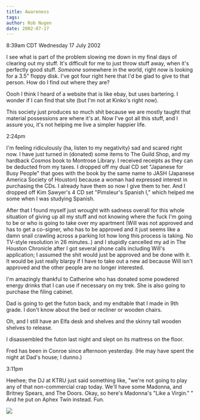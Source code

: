 ```yaml
---
title: Awareness
tags: 
author: Rob Nugen
date: 2002-07-17
---
```


<p class=date>8:39am CDT Wednesday 17 July 2002</p>

<p>I see what is part of the problem slowing me down in my final days
of clearing out my stuff.  It's difficult for me to just throw stuff
away, when it's perfectly good stuff.  <em>Someone</em> somewhere in
the world, right <em>now</em> is looking for a 3.5" floppy disk.  I've got
four right here that I'd be glad to give to that person.  How do I
find out where they are?</p>

<p>Oooh I think I heard of a website that is like ebay, but uses
bartering.  I wonder if I can find that site (but I'm not at Kinko's
right now).</p>

<p>This society just produces so much shit because we are mostly
taught that material possessions are where it's at.  Now I've got all
this stuff, and I assure you, it's not helping me live a simpler
happier life.</p>

<p class=date>2:24pm</p>

<p>I'm feeling ridiculously (ha, listen to my negativity) sad and
scared right now.  I have just turned in (donated) some items to The
Guild Shop, and my hardback <em>Cosmos</em> book to Montrose Library.
I received receipts as they can be deducted from my taxes.  I dropped
off my dual CD set "Japanese for Busy People" that goes with the book
by the same name to JASH (Japanese America Society of Houston) because
a woman had expressed interest in purchasing the CDs.  I already have
them so now I give them to her.  And I dropped off Kim Sawyer's 4 CD
set "Pimsleur's Spanish I," which helped me some when I was studying
Spanish.</p>

<p>After that I found myself just wrought with sadness overall for
this whole situation of giving up all my stuff and not knowing where
the fuck I'm going to be or who is going to take over my apartment
(Will was not approved and has to get a co-signer, who has to be
approved and it just seems like a damn snail crawling across a parking
lot how long this process is taking.  No TV-style resolution in 26
minutes..) and I stupidly cancelled my ad in The Houston Chronicle
after I got several phone calls including Will's application; I
assumed the shit would just be approved and be done with it.  It would
be just really blarpy if I have to take out a new ad because Will
isn't approved and the other people are no longer interested.</p>

<p>I'm amazingly thankful to Catherine who has donated some powdered
energy drinks that I can use if necessary on my trek.  She is also
going to purchase the filing cabinet.</p>

<p>Dad is going to get the futon back, and my endtable that I made in
9th grade.  I don't know about the bed or recliner or wooden
chairs.</p>

<p>Oh, and I still have an Elfa desk and shelves and the skinny tall
wooden shelves to release.</p>

<p>I disassembled the futon last night and slept on its mattress on
the floor.</p>

<p>Fred has been in Conroe since afternoon yesterday.  (He may have
spent the night at Dad's house; I dunno.)</p>

<p class=date>3:11pm</p>

<p>Heehee; the DJ at KTRU just said something like, "we're not going
to play any of that non-commercial crap today.  We'll have some
Madonna, and Britney Spears, and The Doors.  Okay, so here's Madonna's
"Like a Virgin." "  And he put on Aphex Twin instead.  Fun.</p>

<p><img src="/images/rob/wL-ROB.gif"/></p>
